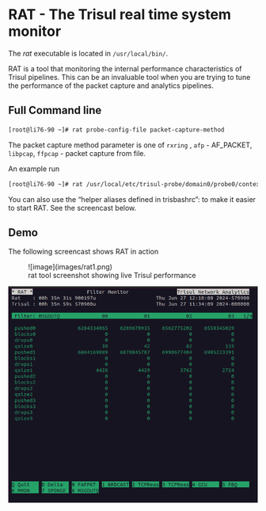 # RAT - The Trisul real time system monitor

The *rat* executable is located in `/usr/local/bin/`.

RAT is a tool that monitoring the internal performance characteristics
of Trisul pipelines. This can be an invaluable tool when you are trying
to tune the performance of the packet capture and analytics pipelines.

## Full Command line

```bash
[root@li76-90 ~]# rat probe-config-file packet-capture-method
```

The packet capture method parameter is one of `rxring` , `afp` -
AF_PACKET, `libpcap`, `ffpcap` - packet capture from file.

An example run

```bash
[root@li76-90 ~]# rat /usr/local/etc/trisul-probe/domain0/probe0/context0/trisulProbeConfig.xml rxring 
```

You can also use the “helper aliases defined in trisbashrc”: to make it
easier to start RAT. See the screencast below.

## Demo

The following screencast shows RAT in action

<figure>![image](images/rat1.png)<figcaption>rat tool screenshot showing live Trisul performance</figcaption></figure>

![image](./images/rat2.png)


